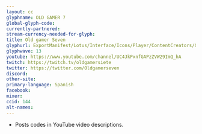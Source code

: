 ```yaml
---
layout: cc
glyphname: OLD GAMER 7
global-glyph-code:
currently-partnered:
stream-currency-needed-for-glyph:
title: Old gamer Seven
glyphurl: ExportManifest/Lotus/Interface/Icons/Player/ContentCreators/OldGamer.png
glyphwave: 13
youtube: https://www.youtube.com/channel/UC4JkPxnfGAPzZVW29ImQ_hA
twitch: https://twitch.tv/oldgamersiete
twitter: https://twitter.com/Oldgamerseven
discord:
other-site:
primary-language: Spanish
facebook:
mixer:
ccid: 144
alt-names:
---
```

* Posts codes in YouTube video descriptions.

